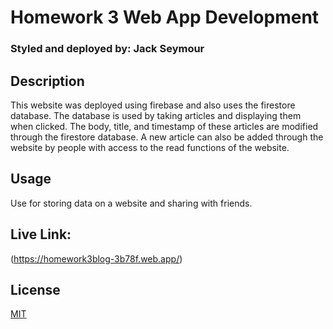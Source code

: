 # Homework 3 Web App Development

### Styled and deployed by: Jack Seymour

## Description

This website was deployed using firebase and also uses the firestore database. The database is used by taking articles and displaying them when clicked. The body, title, and timestamp of these articles are modified through the firestore database. A new article can also be added through the website by people with access to the read functions of the website.

## Usage

Use for storing data on a website and sharing with friends.

## Live Link:

(https://homework3blog-3b78f.web.app/)

## License

[MIT](https://choosealicense.com/licenses/mit/)
